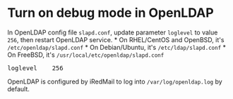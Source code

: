 # Turn on debug mode in OpenLDAP

In OpenLDAP config file `slapd.conf`, update parameter `loglevel` to value `256`, then restart OpenLDAP service.
    * On RHEL/CentOS and OpenBSD, it's `/etc/openldap/slapd.conf`
    * On Debian/Ubuntu, it's `/etc/ldap/slapd.conf`
    * On FreeBSD, it's `/usr/local/etc/openldap/slapd.conf`

<pre>
loglevel    256
</pre>

OpenLDAP is configured by iRedMail to log into `/var/log/openldap.log` by default.
